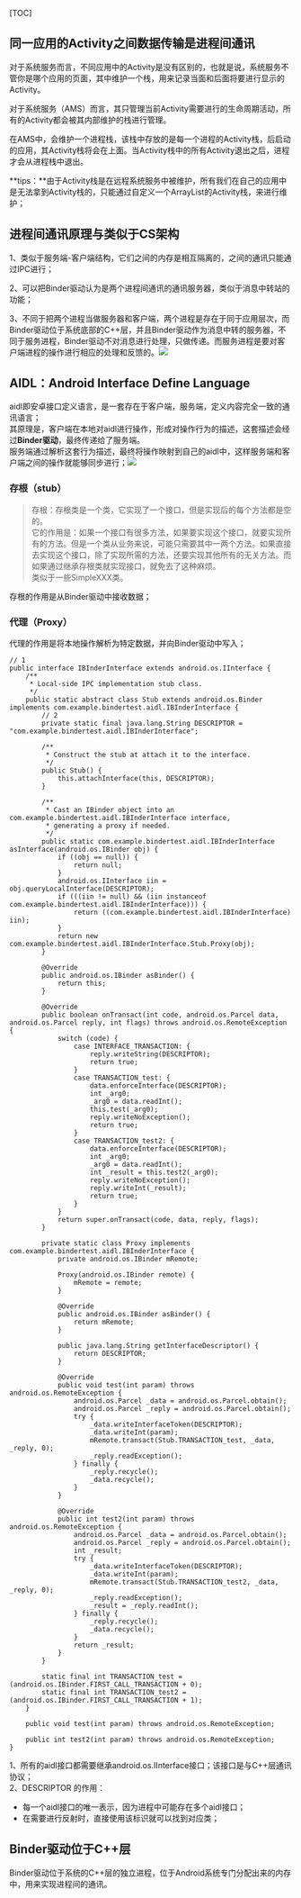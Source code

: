 \[TOC\]

## 同一应用的Activity之间数据传输是进程间通讯

对于系统服务而言，不同应用中的Activity是没有区别的，也就是说，系统服务不管你是哪个应用的页面，其中维护一个栈，用来记录当面和后面将要进行显示的Activity。

对于系统服务（AMS）而言，其只管理当前Activity需要进行的生命周期活动，所有的Activity都会被其内部维护的栈进行管理。

在AMS中，会维护一个进程栈，该栈中存放的是每一个进程的Activity栈，后启动的应用，其Activity栈将会在上面。当Activity栈中的所有Activity退出之后，进程才会从进程栈中退出。

**tips：**由于Activity栈是在远程系统服务中被维护，所有我们在自己的应用中是无法拿到Activity栈的，只能通过自定义一个ArrayList的Activity栈，来进行维护；

## 进程间通讯原理与类似于CS架构

1、类似于服务端-客户端结构，它们之间的内存是相互隔离的，之间的通讯只能通过IPC进行；

2、可以把Binder驱动认为是两个进程间通讯的通讯服务器，类似于消息中转站的功能；

3、不同于把两个进程当做服务器和客户端，两个进程是存在于同于应用层次，而Binder驱动位于系统底部的C++层，并且Binder驱动作为消息中转的服务器，不同于服务进程，Binder驱动不对消息进行处理，只做传递。而服务进程是要对客户端进程的操作进行相应的处理和反馈的。![](/assets/aidl1.png)

## AIDL：Android Interface Define Language

aidl即安卓接口定义语言，是一套存在于客户端，服务端，定义内容完全一致的通讯语言；  
其原理是，客户端在本地对aidl进行操作，形成对操作行为的描述，这套描述会经过**Binder驱动**，最终传递给了服务端。  
服务端通过解析这套行为描述，最终将操作映射到自己的aidl中，这样服务端和客户端之间的操作就能够同步进行；![](/assets/aidl3.png)

### 存根（stub）

> 存根：存根类是一个类，它实现了一个接口，但是实现后的每个方法都是空的。  
> 它的作用是：如果一个接口有很多方法，如果要实现这个接口，就要实现所有的方法。但是一个类从业务来说，可能只需要其中一两个方法。如果直接去实现这个接口，除了实现所需的方法，还要实现其他所有的无关方法。而如果通过继承存根类就实现接口，就免去了这种麻烦。  
> 类似于一些SimpleXXX类。

存根的作用是从Binder驱动中接收数据；

### 代理（Proxy）

代理的作用是将本地操作解析为特定数据，并向Binder驱动中写入；

```
// 1
public interface IBInderInterface extends android.os.IInterface {
    /**
     * Local-side IPC implementation stub class.
     */
    public static abstract class Stub extends android.os.Binder implements com.example.bindertest.aidl.IBInderInterface {
        // 2
        private static final java.lang.String DESCRIPTOR = "com.example.bindertest.aidl.IBInderInterface";

        /**
         * Construct the stub at attach it to the interface.
         */
        public Stub() {
            this.attachInterface(this, DESCRIPTOR);
        }

        /**
         * Cast an IBinder object into an com.example.bindertest.aidl.IBInderInterface interface,
         * generating a proxy if needed.
         */
        public static com.example.bindertest.aidl.IBInderInterface asInterface(android.os.IBinder obj) {
            if ((obj == null)) {
                return null;
            }
            android.os.IInterface iin = obj.queryLocalInterface(DESCRIPTOR);
            if (((iin != null) && (iin instanceof com.example.bindertest.aidl.IBInderInterface))) {
                return ((com.example.bindertest.aidl.IBInderInterface) iin);
            }
            return new com.example.bindertest.aidl.IBInderInterface.Stub.Proxy(obj);
        }

        @Override
        public android.os.IBinder asBinder() {
            return this;
        }

        @Override
        public boolean onTransact(int code, android.os.Parcel data, android.os.Parcel reply, int flags) throws android.os.RemoteException {
            switch (code) {
                case INTERFACE_TRANSACTION: {
                    reply.writeString(DESCRIPTOR);
                    return true;
                }
                case TRANSACTION_test: {
                    data.enforceInterface(DESCRIPTOR);
                    int _arg0;
                    _arg0 = data.readInt();
                    this.test(_arg0);
                    reply.writeNoException();
                    return true;
                }
                case TRANSACTION_test2: {
                    data.enforceInterface(DESCRIPTOR);
                    int _arg0;
                    _arg0 = data.readInt();
                    int _result = this.test2(_arg0);
                    reply.writeNoException();
                    reply.writeInt(_result);
                    return true;
                }
            }
            return super.onTransact(code, data, reply, flags);
        }

        private static class Proxy implements com.example.bindertest.aidl.IBInderInterface {
            private android.os.IBinder mRemote;

            Proxy(android.os.IBinder remote) {
                mRemote = remote;
            }

            @Override
            public android.os.IBinder asBinder() {
                return mRemote;
            }

            public java.lang.String getInterfaceDescriptor() {
                return DESCRIPTOR;
            }

            @Override
            public void test(int param) throws android.os.RemoteException {
                android.os.Parcel _data = android.os.Parcel.obtain();
                android.os.Parcel _reply = android.os.Parcel.obtain();
                try {
                    _data.writeInterfaceToken(DESCRIPTOR);
                    _data.writeInt(param);
                    mRemote.transact(Stub.TRANSACTION_test, _data, _reply, 0);
                    _reply.readException();
                } finally {
                    _reply.recycle();
                    _data.recycle();
                }
            }

            @Override
            public int test2(int param) throws android.os.RemoteException {
                android.os.Parcel _data = android.os.Parcel.obtain();
                android.os.Parcel _reply = android.os.Parcel.obtain();
                int _result;
                try {
                    _data.writeInterfaceToken(DESCRIPTOR);
                    _data.writeInt(param);
                    mRemote.transact(Stub.TRANSACTION_test2, _data, _reply, 0);
                    _reply.readException();
                    _result = _reply.readInt();
                } finally {
                    _reply.recycle();
                    _data.recycle();
                }
                return _result;
            }
        }

        static final int TRANSACTION_test = (android.os.IBinder.FIRST_CALL_TRANSACTION + 0);
        static final int TRANSACTION_test2 = (android.os.IBinder.FIRST_CALL_TRANSACTION + 1);
    }

    public void test(int param) throws android.os.RemoteException;

    public int test2(int param) throws android.os.RemoteException;
}
```

1、所有的aidl接口都需要继承android.os.IInterface接口；该接口是与C++层通讯协议；  
2、DESCRIPTOR 的作用：

* 每一个aidl接口的唯一表示，因为进程中可能存在多个aidl接口；
* 在需要进行反射时，直接使用该标识就可以找到对应类；

## Binder驱动位于C++层

Binder驱动位于系统的C++层的独立进程，位于Android系统专门分配出来的内存中，用来实现进程间的通讯。

